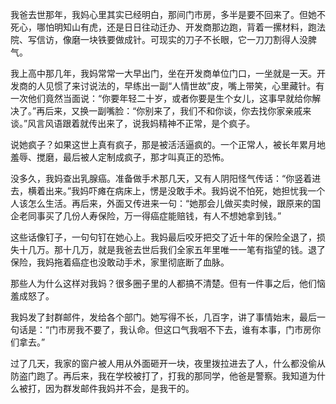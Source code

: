 我爸去世那年，我妈心里其实已经明白，那间门市房，多半是要不回来了。但她不死心，哪怕明知山有虎，还是日日往动迁办、开发商那边跑，背着一摞材料，跑法院、写信访，像磨一块铁要做成针。可现实的刀子不长眼，它一刀刀割得人没脾气。

我上高中那几年，我妈常常一大早出门，坐在开发商单位门口，一坐就是一天。开发商的人见惯了来讨说法的，早练出一副“人情世故”皮，嘴上带笑，心里藏针。有一次他们竟然当面说：“你要年轻二十岁，或者你要是生个女儿，这事早就给你解决了。”再后来，又换一副嘴脸：“你别来了，我们不和你谈，你去找你家亲戚来谈。”风言风语跟着就传出来了，说我妈精神不正常，是个疯子。

说她疯子？如果这世上真有疯子，那是被活活逼疯的。一个正常人，被长年累月地羞辱、搅磨，最后被人定制成疯子，那才叫真正的恐怖。

没多久，我妈查出乳腺癌。准备做手术那几天，又有人阴阳怪气传话：“你竖着进去，横着出来。”我妈吓瘫在病床上，愣是没敢手术。我妈说不怕死，她担忧我一个人该怎么生活。再后来，外面又传进来一句：“她那会儿做买卖时候，跟原来的国企老同事买了几份人寿保险，万一得癌症能赔钱，有人不想她拿到钱。”

这些话像钉子，一句句钉在她心上。我妈最后咬牙把交了近十年的保险全退了，损失十几万。那十几万，就是我爸去世后我们全家五年里唯一一笔有指望的钱。退了保险，我妈拖着癌症也没敢动手术，家里彻底断了血脉。

那些人为什么这样对我妈？很多圈子里的人都搞不清楚。但有一件事之后，他们恼羞成怒了。

我妈发了封群邮件，发给各个部门。她写得不长，几百字，讲了事情始末，最后一句话是：“门市房我不要了，我认命。但这口气我咽不下去，谁有本事，门市房你们拿去。”

过了几天，我家的窗户被人用从外面砸开一块，夜里拨拉进去了人，什么都没偷从防盗门跑了。再后来，我在学校被打了，打我的那同学，他爸是警察。我知道为什么被打，因为群发邮件我妈并不会，是我干的。

